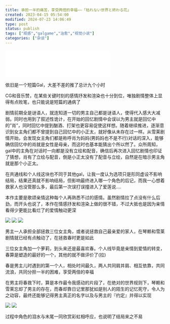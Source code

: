 ```yaml
---
title: 承担一半的痛苦，享受两倍的幸福——「枯れない世界と終わる花」
created: 2023-04-15 05:54:00
modified: 2024-07-23 14:06:49
type: post
status: publish
tags: ["观感","galgame","治愈","视觉小说"]
categories: ["杂谈"]
---
```


<iframe frameborder="no" border="0" marginwidth="0" marginheight="0" width=330 height=86 src="//music.163.com/outchain/player?type=2&id=451521472&auto=1&height=66"></iframe>

依旧是一个短篇Gal，大差不差的推了总计九个小时

CG和音乐赞，在某些关键时刻的感情抒发和渲染也十分到位，唯独剧情整体上显得有点败笔，也只能说是短篇的通病了

剧情前期全是谜语人，就连知道一切的男主自己都是谜语人，使得代入感大大减弱。同时也用到了叙述性诡计，在开始的回忆剧情中会误以为男主就是回忆中的”肖”，同时回忆中提到酗酒、打架也更容易促使这样想。随着继续推进，逐渐意识到女主角们都不曾提到自己回忆中的小正太，就好像从未存在过一样。从雪莱剧情开始，会发现女主角们都是称呼肖为妈妈(男妈妈也不是不行)对话的深入，能够确信回忆中的肖就是女性是母亲，而这时也基本能猜出个所以然了。众所周知，gal中的主角在对话时一向都是没有立绘和配音，确信后再次进入回忆剧情也印证了猜想，肖有了立绘与配音，倒是小正太没有了配音与立绘，自然是在暗示男主角就是那个小正太。

在共通线和个人线这块也不同于其他gal，让我一度认为选项只是形同虚设不影响结局，结果还真就不影响结局，但影响最终进入哪一个角色的后记，而我一心想着救家人也没管那么多，最后第一次误打误撞进入了爱莲说....

本作主要是歌颂亲情这种每个人再熟悉不过的感情。虽然剧情拉了点没有什么后劲，而开头也说了，本作在情感抒发和渲染上做的很不错，不过大抵也是因为亲情看得少更能比看烂了的爱情触动更深

![](https://pic.imgdb.cn/item/64a9601f1ddac507cc68d9a3.webp#vwid=1544&vhei=720)
![](https://pic.imgdb.cn/item/64a960211ddac507cc68dc67.webp#vwid=1544&vhei=720)
![](https://pic.imgdb.cn/item/64a960201ddac507cc68daa0.webp#vwid=1544&vhei=720)

男主一人承担全部拯救三位女主角，或者说拯救自己最亲爱的家人，在琴赖和雪莱剧情就已经有点触动了，在拯救春时更是如此

三位女主角加一个萝莉，到头来还是最喜欢春。个人线毕竟是亲情到爱情的转变，春算是塑造的最好的一个，其他的就不做评价了(拉)

春是男主儿时遇到的第一个人，相处时间最久，两人共同肩并肩、相互依靠，共同流浪，共同分担一半的困难，享受两倍的幸福

在男主将春救下时，算是本作最令我感动的片段了，在绝对的世界规则下，琴赖和雪莱忘却了男主的存在，而春却靠日记里那犹如是别人的陌生的记忆死守，令人为之动容，最终还能够记得男主真正的名字以及与男主的『约定』并得以实现

![](https://pic.imgdb.cn/item/64a9606e1ddac507cc69adf4.jpg#vwid=1280&vhei=720)
![](https://pic.imgdb.cn/item/64a9603d1ddac507cc6926e8.webp#vwid=1544&vhei=720)

过程中角色的泪水与末尾一同欣赏彩虹相呼应，也说明了结局来之不易